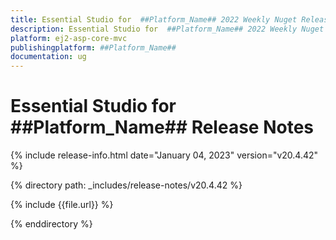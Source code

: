 ```yaml
---
title: Essential Studio for  ##Platform_Name## 2022 Weekly Nuget Release Release Notes  
description: Essential Studio for  ##Platform_Name## 2022 Weekly Nuget Release Release Notes  
platform: ej2-asp-core-mvc
publishingplatform: ##Platform_Name##
documentation: ug
---
```


# Essential Studio for  ##Platform_Name##   Release Notes  

{% include release-info.html date="January 04, 2023"  version="v20.4.42" %} 

{% directory path: _includes/release-notes/v20.4.42 %}

{% include {{file.url}} %}

{% enddirectory %}